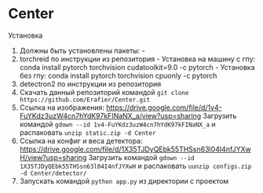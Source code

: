 # Center

Установка
  1. Должны быть установлены пакеты:
    - 
  2. torchreid по инструкции из репозитория
    - Установка на машину с гпу: conda install pytorch torchvision cudatoolkit=9.0 -c pytorch
    - Установка без гпу: conda install pytorch torchvision cpuonly -c pytorch
  3. detectron2 по инструкции из репозитория
  4. Скачать данный репозиторий командой `git clone https://github.com/Erafier/Center.git`
  4. Ссылка на изображения: https://drive.google.com/file/d/1v4-FuYKdz3uzW4cn7hYdK97kFINaNX_a/view?usp=sharing
    Загрузить командой `gdown --id 1v4-FuYKdz3uzW4cn7hYdK97kFINaNX_a` и распаковать `unzip static.zip -d Center`
  5. Ссылка на конфиг и веса детектора: https://drive.google.com/file/d/1X35TJDyQEbk55THSsn63l04I4nfJYXwH/view?usp=sharing
    Загрузить командой `gdown --id 1X35TJDyQEbk55THSsn63l04I4nfJYXwH` и распаковать `uunzip configs.zip -d Center/detector/`
  6. Запускать командой `python app.py` из директории с проектом
